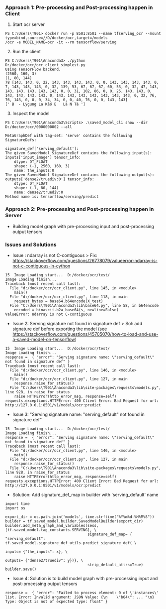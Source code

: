 ### Approach 1: Pre-processing and Post-processing happen in Client
1. Start ocr server
```
PS C:\Users\T901> docker run -p 8501:8501 --name tfserving_ocr --mount type=bind,source=//D/docker/ocr,target=/models
/ocr -e MODEL_NAME=ocr -it --rm tensorflow/serving
```
2. Run the client
```
PS C:\Users\T901\Anaconda3> ./python D:/docker/ocr/ocr_client_simplest.py
Using TensorFlow backend.
(2560, 160, 3)
(1, 80, 144)
78 [143, 143, 0, 22, 143, 143, 143, 143, 0, 0, 143, 143, 143, 143, 0, 7, 143, 143, 143, 0, 32, 139, 53, 67, 67, 67, 60, 53, 0, 32, 47, 143, 143, 143, 143, 143, 143, 0, 0, 31, 102, 86, 0, 0, 25, 143, 143, 0, 143, 143, 143, 143, 0, 143, 143, 143, 143, 143, 143, 143, 0, 32, 76, 76, 143, 0, 0, 0, 34, 34, 0, 0, 40, 76, 0, 0, 143, 143]
[' B  - Lỳgung La Kấó E   Là N Tà ']
```
3. Inspect the model
```
PS C:\Users\T901\Anaconda3\Scripts> .\saved_model_cli show --dir D:/docker/ocr/0000000002 --all

MetaGraphDef with tag-set: 'serve' contains the following SignatureDefs:

signature_def['serving_default']:
The given SavedModel SignatureDef contains the following input(s):
inputs['input_image'] tensor_info:
    dtype: DT_FLOAT
    shape: (-1, 2560, 160, 3)
    name: the_inputs:0
The given SavedModel SignatureDef contains the following output(s):
outputs['dense2/truediv:0'] tensor_info:
    dtype: DT_FLOAT
    shape: (-1, 80, 144)
    name: dense2/truediv:0
Method name is: tensorflow/serving/predict
```
### Approach 2: Pre-processing and Post-processing happen in Server
- Building model graph with pre-processing input and post-processing output tensors

### Issues and Solutions
- Issue : ndarray is not C-contiguous > Fix: https://stackoverflow.com/questions/26778079/valueerror-ndarray-is-not-c-contiguous-in-cython
```
15  Image Loading start...  D:/docker/ocr/test/
Image Loading finish...
Traceback (most recent call last):
  File "d:/docker/ocr/ocr_client.py", line 145, in <module>
    main()
  File "d:/docker/ocr/ocr_client.py", line 118, in main
    request_bytes = base64.b64encode(X_test)
  File "C:\Users\T901\Anaconda3\lib\base64.py", line 58, in b64encode
    encoded = binascii.b2a_base64(s, newline=False)
ValueError: ndarray is not C-contiguous
```
- Issue 2: Serving signature not found in signature def > Sol: add signature def before exporting the model (see https://stackoverflow.com/questions/45705070/how-to-load-and-use-a-saved-model-on-tensorflow)
```
15  Image Loading start...  D:/docker/ocr/test/
Image Loading finish...
response =  { "error": "Serving signature name: \"serving_default\" not found in signature def" }
Traceback (most recent call last):
  File "d:/docker/ocr/ocr_client.py", line 146, in <module>
    main()
  File "d:/docker/ocr/ocr_client.py", line 127, in main
    response.raise_for_status()
  File "C:\Users\T901\Anaconda3\lib\site-packages\requests\models.py", line 928, in raise_for_status
    raise HTTPError(http_error_msg, response=self)
requests.exceptions.HTTPError: 400 Client Error: Bad Request for url: http://127.0.0.1:8501/v1/models/ocr:predict
```
- Issue 3: "Serving signature name: \"serving_default\" not found in signature def"
```
15  Image Loading start...  D:/docker/ocr/test/
Image Loading finish...
response =  { "error": "Serving signature name: \"serving_default\" not found in signature def" }
Traceback (most recent call last):
  File "d:/docker/ocr/ocr_client.py", line 146, in <module>
    main()
  File "d:/docker/ocr/ocr_client.py", line 127, in main
    response.raise_for_status()
  File "C:\Users\T901\Anaconda3\lib\site-packages\requests\models.py", line 928, in raise_for_status
    raise HTTPError(http_error_msg, response=self)
requests.exceptions.HTTPError: 400 Client Error: Bad Request for url: http://127.0.0.1:8501/v1/models/ocr:predict
```
+ Solution: Add signature_def_map in builder with 'serving_default' name
```
import time
import os

export_dir = os.path.join('models', time.strftime("%Y%m%d-%H%M%S"))
builder = tf.saved_model.builder.SavedModelBuilder(export_dir)
builder.add_meta_graph_and_variables(sess, [tf.saved_model.tag_constants.SERVING], \
                                     signature_def_map= { "serving_default": tf.saved_model.signature_def_utils.predict_signature_def( \
                                                                                                                           inputs= {"the_inputs": x}, \
                                                                                                                           outputs= {"dense2/truediv": y})}, \
                                     strip_default_attrs=True)
builder.save()
```
- Issue 4: Solution is to build model graph with pre-processing input and post-processing output tensors
```
response =  { "error": "Failed to process element: 0 of \'instances\' list. Error: Invalid argument: JSON Value: {\n    \"b64\": ... "\n} Type: Object is not of expected type: float" }
```
